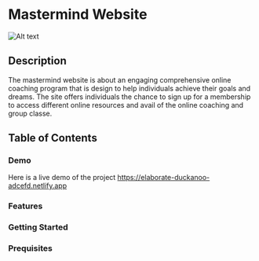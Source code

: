 # Mastermind Website

![Alt text](/Mastermind-Website.png?raw=true "Optional Title")

## Description

The mastermind website is about an engaging comprehensive online coaching program that is design to help individuals achieve their goals and dreams. The site offers individuals the chance to sign up for a membership to access different online resources and avail of the online coaching and group classe.

## Table of Contents

### Demo

Here is a live demo of the project https://elaborate-duckanoo-adcefd.netlify.app

### Features

### Getting Started

### Prequisites
